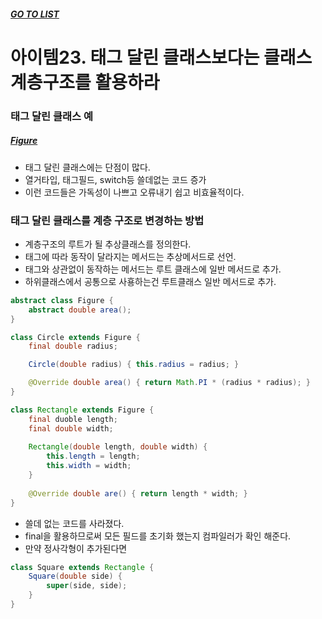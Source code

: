 ##### [GO TO LIST](../README.md)
 
 # 아이템23. 태그 달린 클래스보다는 클래스 계층구조를 활용하라

### 태그 달린 클래스 예
##### [Figure](./Figure.java)
- 태그 달린 클래스에는 단점이 많다.
- 열거타입, 태그필드, switch등 쓸데없는 코드 증가
- 이런 코드들은 가독성이 나쁘고 오류내기 쉽고 비효율적이다.

### 태그 달린 클래스를 계층 구조로 변경하는 방법
- 계층구조의 루트가 될 추상클래스를 정의한다.
- 태그에 따라 동작이 달라지는 메서드는 추상메서드로 선언.
- 태그와 상관없이 동작하는 메서드는 루트 클래스에 일반 메서드로 추가.
- 하위클래스에서 공통으로 사횽하는건 루트클래스 일반 메서드로 추가.

```java
abstract class Figure {
    abstract double area();
}

class Circle extends Figure {
    final double radius;

    Circle(double radius) { this.radius = radius; }

    @Override double area() { return Math.PI * (radius * radius); }
}

class Rectangle extends Figure {
    final duoble length;
    final double width;
   
    Rectangle(double length, double width) {
        this.length = length;
        this.width = width;
    }
    
    @Override double are() { return length * width; }
}
```
- 쓸데 없는 코드를 사라졌다.
- final을 활용하므로써 모든 필드를 초기화 했는지 컴파일러가 확인 해준다.
- 만약 정사각형이 추가된다면
```java
class Square extends Rectangle {
    Square(double side) {
        super(side, side);
    }
}
```
